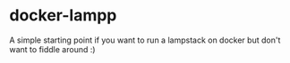 # docker-lampp
A simple starting point if you want to run a lampstack on docker but don't want to fiddle around :)
